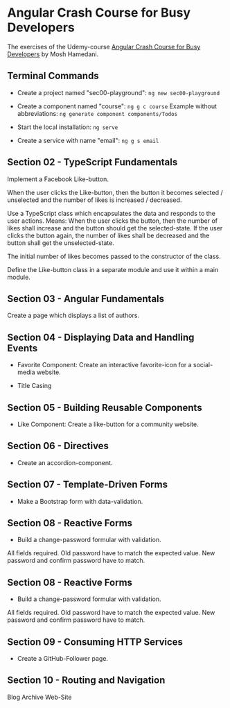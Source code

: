 # Angular Crash Course for Busy Developers

The exercises of the Udemy-course <a href="https://www.udemy.com/angular-crash-course">Angular Crash Course for Busy Developers</a> by Mosh Hamedani.

## Terminal Commands

- Create a project named "sec00-playground": `ng new sec00-playground`

- Create a component named "course": `ng g c course`
Example without abbreviations: `ng generate component components/Todos`

- Start the local installation: `ng serve`

- Create a service with name "email": `ng g s email`

## Section 02 - TypeScript Fundamentals

Implement a Facebook Like-button. 

When the user clicks the Like-button, then the button it becomes selected / unselected and the number of likes is increased / decreased. 

Use a TypeScript class which encapsulates the data and responds to the user actions. Means: When the user clicks the button, then the number of likes shall increase and the button should get the selected-state. If the user clicks the button again, the number of likes shall be decreased and the button shall get the unselected-state. 

The initial number of likes becomes passed to the constructor of the class. 

Define the Like-button class in a separate module and use it within a main module.

## Section 03 - Angular Fundamentals

Create a page which displays a list of authors.

## Section 04 - Displaying Data and Handling Events

- Favorite Component: Create an interactive favorite-icon for a social-media website.

- Title Casing

## Section 05 - Building Reusable Components

- Like Component: Create a like-button for a community website.

## Section 06 - Directives

- Create an accordion-component.

## Section 07 - Template-Driven Forms

- Make a Bootstrap form with data-validation.

## Section 08 - Reactive Forms

- Build a change-password formular with validation.

All fields required. Old password have to match the expected value. New password and confirm password have to match.

## Section 08 - Reactive Forms

- Build a change-password formular with validation.

All fields required. Old password have to match the expected value. New password and confirm password have to match.

## Section 09 - Consuming HTTP Services

- Create a GitHub-Follower page.

## Section 10 - Routing and Navigation

Blog Archive Web-Site
